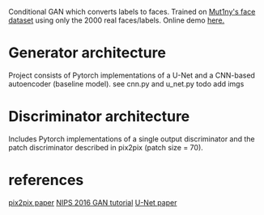 Conditional GAN which converts labels to faces. Trained on <a href="https://store.mut1ny.com/product/face-head-segmentation-dataset-community-edition?v=3e8d115eb4b3" target="_blank">Mut1ny's face dataset</a>
using only the 2000 real faces/labels. Online demo <a href="https://cleanliness.github.io/js%20projects/facegen/facegen.html" target="_blank">here.</a>

# Generator architecture
Project consists of Pytorch implementations of a U-Net and a CNN-based autoencoder (baseline model). see cnn.py and u_net.py
todo add imgs

# Discriminator architecture
Includes Pytorch implementations of a single output discriminator and the patch discriminator described in pix2pix (patch size = 70).

# references
<a href="https://arxiv.org/pdf/1611.07004.pdf" target="_blank">pix2pix paper</a>
<a href="https://arxiv.org/abs/1701.00160" target="_blank">NIPS 2016 GAN tutorial</a>
<a href="https://arxiv.org/pdf/1505.04597v1.pdf" target="_blank">U-Net paper</a>
